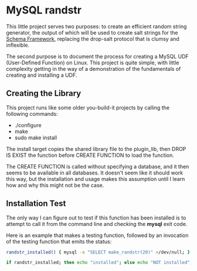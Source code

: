 # MySQL randstr

This little project serves two purposes: to create an efficient random
string generator, the output of which will be used to create salt
strings for the [Schema Framework](https://www.github.com/cjungmann/SchemaFramework),
replacing the drop-salt protocol that is clumsy and inflexible.

The second purpose is to document the process for creating a MySQL UDF
(User-Defined Function) on Linux.  This project is quite simple, with
little complexity getting in the way of a demonstration of the fundamentals
of creating and installing a UDF.

## Creating the Library

This project runs like some older you-build-it projects by calling the
following commands:
- ./configure
- make
- sudo make install

The install target copies the shared library file to the plugin_lib,
then DROP IS EXIST the function before CREATE FUNCTION to load the function.

The CREATE FUNCTION is called without specifying a database, and it then seems
to be available in all databases.  It doesn't seem like it should work this
way, but the installation and usage makes this assumption until I learn how
and why this might not be the case.

## Installation Test

The only way I can figure out to test if this function has been installed
is to attempt to call it from the command line and checking the **mysql**
exit code.

Here is an example that makes a testing function, followed by an invocation
of the testing function that emits the status:

~~~sh
randstr_installed() { mysql -e "SELECT make_randstr(20)" >/dev/null; }

if randstr_installed; then echo "installed"; else echo "NOT installed"; fi;
~~~


